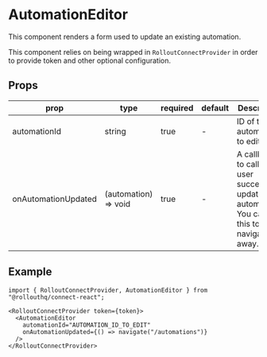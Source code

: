 # AutomationEditor

This component renders a form used to update an existing automation.

This component relies on being wrapped in `RolloutConnectProvider` in order to provide token and other optional configuration.

## Props

| prop                | type                 | required | default | Description                                                                                          |
|---------------------|----------------------|----------|---------|----------------------------------|
| automationId        | string               | true     | -       | ID of the automation to edit.                                                                        |
| onAutomationUpdated | (automation) => void | true     | -       | A callback to call after user successfully updates an automation. You can use this to navigate away. |

## Example

```tsx
import { RolloutConnectProvider, AutomationEditor } from "@rollouthq/connect-react";

<RolloutConnectProvider token={token}>
  <AutomationEditor
    automationId="AUTOMATION_ID_TO_EDIT"
    onAutomationUpdated={() => navigate("/automations")}
  />
</RolloutConnectProvider>
```